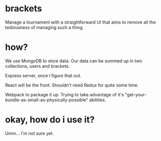 # brackets
Manage a tournament with a straightforward UI that aims to remove all the tediousness of managing such a thing.

# how?

We use MongoDB to store data. Our data can be summed up in two collections, users and brackets.

Express server, once I figure that out.

React will be the front. Shouldn't need Redux for quite some time.

Webpack to package it up. Trying to take advantage of it's "get-your-bundle-as-small-as-physically-possible" abilities.

# okay, how do i use it?

Umm... I'm not sure yet.
